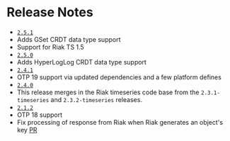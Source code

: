 Release Notes
=============

* [`2.5.1`](https://github.com/basho/riak-erlang-client/issues?q=milestone%3Ariak-erlang-client-2.5.1)
 * Adds GSet CRDT data type support
 * Support for Riak TS 1.5
* [`2.5.0`](https://github.com/basho/riak-erlang-client/issues?q=milestone%3Ariak-erlang-client-2.5.0)
 * Adds HyperLogLog CRDT data type support
* [`2.4.1`](https://github.com/basho/riak-erlang-client/issues?q=milestone%3Ariak-erlang-client-2.4.1)
 * OTP 19 support via updated dependencies and a few platform defines
* [`2.4.0`](https://github.com/basho/riak-erlang-client/issues?q=milestone%3Ariak-erlang-client-2.4.0)
 * This release merges in the Riak timeseries code base from the `2.3.1-timeseries` and `2.3.2-timeseries` releases.
* [`2.1.2`](https://github.com/basho/riak-erlang-client/issues?q=milestone%3Ariak-erlang-client-2.1.2)
 * OTP 18 support
 * Fix processing of response from Riak when Riak generates an object's key [PR](https://github.com/basho/riak-erlang-client/pull/289)
